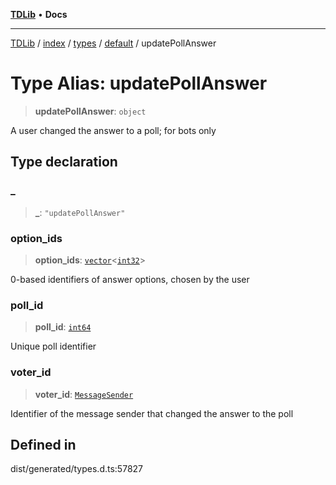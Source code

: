[**TDLib**](../../../../../../README.md) • **Docs**

***

[TDLib](../../../../../../modules.md) / [index](../../../../../README.md) / [types](../../../README.md) / [default](../README.md) / updatePollAnswer

# Type Alias: updatePollAnswer

> **updatePollAnswer**: `object`

A user changed the answer to a poll; for bots only

## Type declaration

### \_

> **\_**: `"updatePollAnswer"`

### option\_ids

> **option\_ids**: [`vector`](vector.md)\<[`int32`](int32-1.md)\>

0-based identifiers of answer options, chosen by the user

### poll\_id

> **poll\_id**: [`int64`](int64-1.md)

Unique poll identifier

### voter\_id

> **voter\_id**: [`MessageSender`](MessageSender.md)

Identifier of the message sender that changed the answer to the poll

## Defined in

dist/generated/types.d.ts:57827
